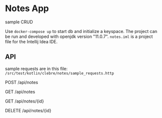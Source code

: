 # Notes App
sample CRUD

Use `docker-compose up` to start db and initialize a keyspace. The project can be run and developed with openjdk version "11.0.7". `notes.iml` is a project file for the Intellij Idea IDE.

## API

sample requests are in this file: `/src/test/kotlin/clebre/notes/sample_requests.http`

POST /api/notes

GET /api/notes

GET /api/notes/{id}

DELETE /api/notes/{id}

